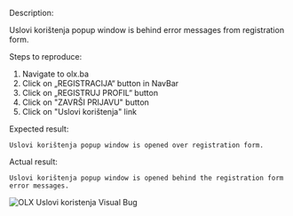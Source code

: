 Description:

Uslovi korištenja popup window is behind error messages from registration form. 


Steps to reproduce: 

1.	Navigate to olx.ba 
2.	Click on „REGISTRACIJA“ button in NavBar
3.	Click on „REGISTRUJ PROFIL“ button
4.	Click on "ZAVRŠI PRIJAVU" button
5.	Click on "Uslovi korištenja" link


Expected result:

	Uslovi korištenja popup window is opened over registration form.
  
Actual result: 

	Uslovi korištenja popup window is opened behind the registration form error messages.
  
  ![OLX Uslovi koristenja Visual Bug](https://user-images.githubusercontent.com/121490682/220824390-7a32f683-2f13-4047-abcc-a9a8ef444e8a.jpg)

